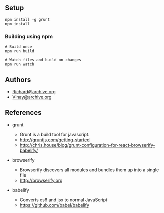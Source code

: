 ## Setup

```
npm install -g grunt
npm install
```

### Building using npm

```
# Build once
npm run build

# Watch files and build on changes
npm run watch
```


## Authors

- Richard@archive.org
- Vinay@archive.org


## References

- grunt
  - Grunt is a build tool for javascript.
  - http://gruntjs.com/getting-started
  -  http://chris.house/blog/grunt-configuration-for-react-browserify-babelify/

- browserify
  - Browserify discovers all modules and bundles them up into a single file
  - http://browserify.org

- babelify
  - Converts es6 and jsx to normal JavaScript
  - https://github.com/babel/babelify
